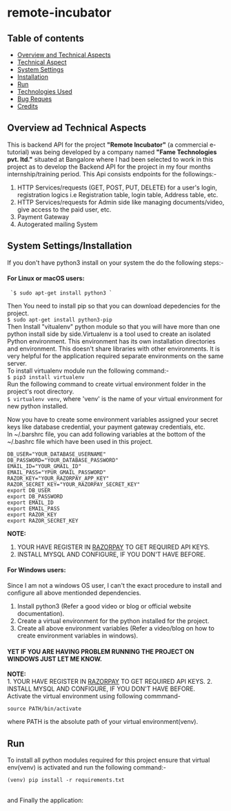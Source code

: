 # remote-incubator

## Table of contents
* [Overview and Technical Aspects](#overview-and-technical-aspects)
* [Technical Aspect](#technical-aspect)
* [System Settings](#system-settings)
* [Installation](#installation)
* [Run](#run)
* [Technologies Used](#technologies-used)
* [Bug Reques](#bug-request)
* [Credits](#credits)

## Overview ad Technical Aspects
This is backend API for the project <b>"Remote Incubator"</b> (a commercial e-tutorial) was being developed by a company named <b>"Fame Technologies pvt. ltd."</b> situated at Bangalore where I had been selected to work in this project as to develop the Backend API for the project in my four months internship/training period.
This Api consists endpoints for the followings:- 
  1. HTTP Services/requests (GET, POST, PUT, DELETE) for a user's login, registration logics i.e Registration table, login table, Address table, etc.
  2. HTTP Services/requests for Admin side like managing documents/video, give access to the paid user, etc.
  3. Payment Gateway
  4. Autogerated mailing System
  
## System Settings/Installation
  If you don't have python3 install on your system the do the following steps:- </br>
  #### For Linux  or macOS users:
     `$ sudo apt-get install python3 `
    
  Then You need to install pip so that you can download depedencies for the project. </br>
     ```
      $ sudo apt-get install python3-pip 
     ```
     </br>
      Then Install "vitualenv" python module so that you will have more than one python install side by side.Virtualenv is a tool used to create an isolated Python 
      environment. This environment has its own installation directories and environment. This doesn't share libraries with other environments.
      It is very helpful for the application required separate environments on the same server. </br>
      To install virtualenv module run the following command:- </br>
      ```
      $ pip3 install virtualenv
      ```
      </br>
      Run the following command to create virtual environment folder in the project's root directory. </br>
      `$ virtualenv venv`, where 'venv' is the name of your virtual environment for new python installed. </br>
      
Now you have to create some environment variables assigned your secret keys like database credential, your payment gateway credentials, etc. </br>
In ~/.barshrc file, you can add following variables at the bottom of the ~/.bashrc file which have been used in this project.
```
DB_USER="YOUR_DATABASE_USERNAME"
DB_PASSWORD="YOUR_DATABASE_PASSWORD"
EMAIL_ID="YOUR_GMAIL_ID"
EMAIL_PASS="YPUR_GMAIL_PASSWORD"
RAZOR_KEY="YOUR_RAZORPAY_APP_KEY"
RAZOR_SECRET_KEY="YOUR_RAZORPAY_SECRET_KEY"
export DB_USER
export DB_PASSWORD
export EMAIL_ID
export EMAIL_PASS
export RAZOR_KEY
export RAZOR_SECRET_KEY
```
<b>NOTE: </b> </br>
1. YOUR HAVE REGISTER IN [RAZORPAY](https://www.razorpay.com/) TO GET REQUIRED API KEYS.
2. INSTALL MYSQL AND CONFIGURE, IF YOU DON'T HAVE BEFORE.
     
  #### For Windows users:
  Since I am not a windows OS user, I can't the exact procedure to install and configure all above mentionded dependencies.
  1. Install python3 (Refer a good video or blog or official website documentation).
  2. Create a virtual environment for the python installed for the project.
  3. Create all above environment variables (Refer a video/blog on how to create environment variables in windows).
  #### YET IF YOU ARE HAVING PROBLEM RUNNING THE PROJECT ON WINDOWS JUST LET ME KNOW.
  <b>NOTE: </b> </br>
     1. YOUR HAVE REGISTER IN [RAZORPAY](https://www.razorpay.com/) TO GET REQUIRED API KEYS.
     2. INSTALL MYSQL AND CONFIGURE, IF YOU DON'T HAVE BEFORE.
     </br>
 Activate the virtual environment using following commmand- </br>
```
source PATH/bin/activate
```
where PATH is the absolute path of your virtual environment(venv).

## Run 
To install all python modules required for this project ensure that virtual env(venv) is activated and run the following command:- </br>
```
(venv) pip install -r requirements.txt
```
</br>
 and Finally the application: </br>
